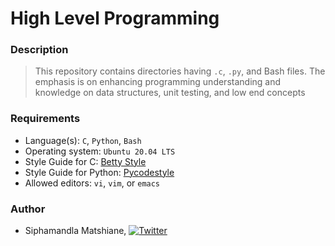 # High Level Programming

### Description
> This repository contains directories having `.c`, `.py`, and Bash files. The emphasis is on enhancing programming understanding and knowledge on data structures, unit testing, and low end concepts

### Requirements
- Language(s): `C`, `Python`, `Bash`
- Operating system: `Ubuntu 20.04 LTS`
- Style Guide for C: [Betty Style](https://github.com/alx-tools/Betty/tree/master)
- Style Guide for Python: [Pycodestyle](https://intranet.alxswe.com/rltoken/UQ25jC6sA5XqZl6ZZIdAaw)
- Allowed editors: `vi`, `vim`, or `emacs`

### Author
* Siphamandla Matshiane, [![Twitter](http://i.imgur.com/wWzX9uB.png)](https://twitter.com/sbumatshiane916)
